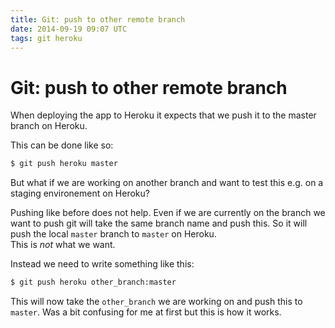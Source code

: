 ```yaml
---
title: Git: push to other remote branch
date: 2014-09-19 09:07 UTC
tags: git heroku
---
```


# Git: push to other remote branch

When deploying the app to Heroku it expects that we push it to the master branch on Heroku.

This can be done like so:

```bash
$ git push heroku master
```

But what if we are working on another branch and want to test this e.g. on a staging environement on Heroku?

Pushing like before does not help. Even if we are currently on the branch we want to push git will take the same branch name and push this. So it will push the local `master` branch to `master` on Heroku.  
This is *not* what we want.

Instead we need to write something like this:

```bash
$ git push heroku other_branch:master
```

This will now take the `other_branch` we are working on and push this to `master`. Was a bit confusing for me at first but this is how it works.